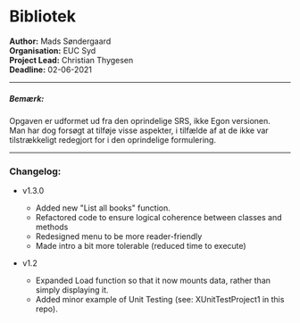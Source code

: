 ﻿# Bibliotek
**Author:** Mads Søndergaard <br>
**Organisation:** EUC Syd <br>
**Project Lead:** Christian Thygesen <br>
**Deadline:** 02-06-2021

----
##### Bemærk: 
Opgaven er udformet ud fra den oprindelige SRS, ikke Egon versionen. <br>
Man har dog forsøgt at tilføje visse aspekter, i tilfælde af at de ikke var tilstrækkeligt redegjort
for i den oprindelige formulering.

----
### Changelog:
- v1.3.0
  - Added new "List all books" function.
  - Refactored code to ensure logical coherence between classes and methods
  - Redesigned menu to be more reader-friendly
  - Made intro a bit more tolerable (reduced time to execute)
  
- v1.2
  - Expanded Load function so that it now mounts data, rather than simply displaying it.
  - Added minor example of Unit Testing (see: XUnitTestProject1 in this repo).